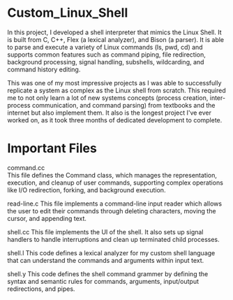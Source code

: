 # Custom_Linux_Shell
In this project, I developed a shell interpreter that mimics the Linux Shell. It is built from C, C++, Flex (a lexical analyzer), and Bison (a parser). It is able to parse and execute a variety of Linux commands (ls, pwd, cd) and supports common features such as command piping, file redirection, background processing, signal handling, subshells, wildcarding, and command history editing. 

This was one of my most impressive projects as I was able to successfully replicate a system as complex as the Linux shell from scratch. This required me to not only learn a lot of new systems concepts (process creation, inter-process communication, and command parsing) from textbooks and the internet but also implement them. It also is the longest project I've ever worked on, as it took three months of dedicated development to complete.

# Important Files
command.cc\
This file defines the Command class, which manages the representation, execution, and cleanup of user commands, supporting complex operations like I/O redirection, forking, and background execution. 

read-line.c
This file implements a command-line input reader which allows the user to edit their commands through deleting characters, moving the cursor, and appending text.

shell.cc
This file implements the UI of the shell. It also sets up signal handlers to handle interruptions and clean up terminated child processes.

shell.l
This code defines a lexical analyzer for my custom shell language that can understand the commands and arguments within input text.

shell.y
This code defines the shell command grammer by defining the syntax and semantic rules for commands, arguments, input/output redirections, and pipes.
